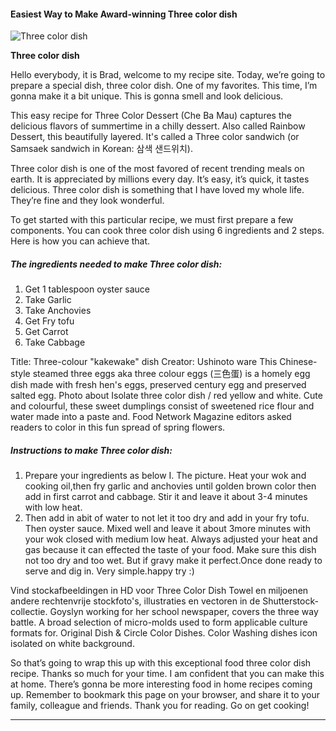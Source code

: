             

#### Easiest Way to Make Award-winning Three color dish

![Three color dish](https://img-global.cpcdn.com/recipes/a7cdeb971df0eecb/751x532cq70/three-color-dish-recipe-main-photo.jpg)

**Three color dish**

Hello everybody, it is Brad, welcome to my recipe site. Today, we’re going to prepare a special dish, three color dish. One of my favorites. This time, I’m gonna make it a bit unique. This is gonna smell and look delicious.

This easy recipe for Three Color Dessert (Che Ba Mau) captures the delicious flavors of summertime in a chilly dessert. Also called Rainbow Dessert, this beautifully layered. It's called a Three color sandwich (or Samsaek sandwich in Korean: 삼색 샌드위치).

Three color dish is one of the most favored of recent trending meals on earth. It is appreciated by millions every day. It’s easy, it’s quick, it tastes delicious. Three color dish is something that I have loved my whole life. They’re fine and they look wonderful.

To get started with this particular recipe, we must first prepare a few components. You can cook three color dish using 6 ingredients and 2 steps. Here is how you can achieve that.

##### The ingredients needed to make Three color dish:

1.  Get 1 tablespoon oyster sauce
2.  Take Garlic
3.  Take Anchovies
4.  Get Fry tofu
5.  Get Carrot
6.  Take Cabbage

Title: Three-colour "kakewake" dish Creator: Ushinoto ware This Chinese-style steamed three eggs aka three colour eggs (三色蛋) is a homely egg dish made with fresh hen's eggs, preserved century egg and preserved salted egg. Photo about Isolate three color dish / red yellow and white. Cute and colourful, these sweet dumplings consist of sweetened rice flour and water made into a paste and. Food Network Magazine editors asked readers to color in this fun spread of spring flowers.

##### Instructions to make Three color dish:

1.  Prepare your ingredients as below I. The picture. Heat your wok and cooking oil,then fry garlic and anchovies until golden brown color then add in first carrot and cabbage. Stir it and leave it about 3-4 minutes with low heat.
2.  Then add in abit of water to not let it too dry and add in your fry tofu. Then oyster sauce. Mixed well and leave it about 3more minutes with your wok closed with medium low heat. Always adjusted your heat and gas because it can effected the taste of your food. Make sure this dish not too dry and too wet. But if gravy make it perfect.Once done ready to serve and dig in. Very simple.happy try :)

Vind stockafbeeldingen in HD voor Three Color Dish Towel en miljoenen andere rechtenvrije stockfoto's, illustraties en vectoren in de Shutterstock-collectie. Goyslyn working for her school newspaper, covers the three way battle. A broad selection of micro-molds used to form applicable culture formats for. Original Dish & Circle Color Dishes. Color Washing dishes icon isolated on white background.

So that’s going to wrap this up with this exceptional food three color dish recipe. Thanks so much for your time. I am confident that you can make this at home. There’s gonna be more interesting food in home recipes coming up. Remember to bookmark this page on your browser, and share it to your family, colleague and friends. Thank you for reading. Go on get cooking!

* * *